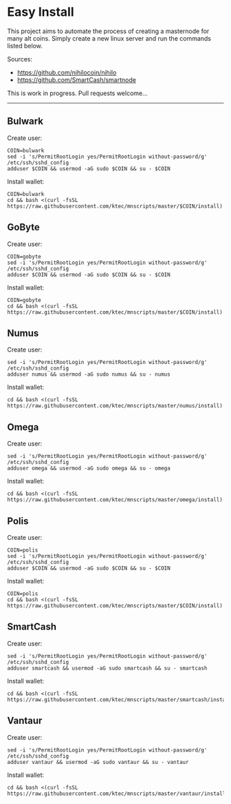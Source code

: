 # Easy Install

This project aims to automate the process of creating a masternode for many alt coins.
Simply create a new linux server and run the commands listed below.


Sources:

- https://github.com/nihilocoin/nihilo
- https://github.com/SmartCash/smartnode



This is work in progress. Pull requests welcome...

----

## Bulwark

Create user:
```
COIN=bulwark
sed -i 's/PermitRootLogin yes/PermitRootLogin without-password/g' /etc/ssh/sshd_config
adduser $COIN && usermod -aG sudo $COIN && su - $COIN
```

Install wallet:
```
COIN=bulwark
cd && bash <(curl -fsSL https://raw.githubusercontent.com/ktec/mnscripts/master/$COIN/install)
```

## GoByte

Create user:
```
COIN=gobyte
sed -i 's/PermitRootLogin yes/PermitRootLogin without-password/g' /etc/ssh/sshd_config
adduser $COIN && usermod -aG sudo $COIN && su - $COIN
```

Install wallet:
```
COIN=gobyte
cd && bash <(curl -fsSL https://raw.githubusercontent.com/ktec/mnscripts/master/$COIN/install)
```

## Numus

Create user:
```
sed -i 's/PermitRootLogin yes/PermitRootLogin without-password/g' /etc/ssh/sshd_config
adduser numus && usermod -aG sudo numus && su - numus
```

Install wallet:
```
cd && bash <(curl -fsSL https://raw.githubusercontent.com/ktec/mnscripts/master/numus/install)
```

## Omega

Create user:
```
sed -i 's/PermitRootLogin yes/PermitRootLogin without-password/g' /etc/ssh/sshd_config
adduser omega && usermod -aG sudo omega && su - omega
```

Install wallet:
```
cd && bash <(curl -fsSL https://raw.githubusercontent.com/ktec/mnscripts/master/omega/install)
```

## Polis

Create user:
```
COIN=polis
sed -i 's/PermitRootLogin yes/PermitRootLogin without-password/g' /etc/ssh/sshd_config
adduser $COIN && usermod -aG sudo $COIN && su - $COIN
```

Install wallet:
```
COIN=polis
cd && bash <(curl -fsSL https://raw.githubusercontent.com/ktec/mnscripts/master/$COIN/install)
```

## SmartCash

Create user:
```
sed -i 's/PermitRootLogin yes/PermitRootLogin without-password/g' /etc/ssh/sshd_config
adduser smartcash && usermod -aG sudo smartcash && su - smartcash
```

Install wallet:
```
cd && bash <(curl -fsSL https://raw.githubusercontent.com/ktec/mnscripts/master/smartcash/install)
```


## Vantaur

Create user:
```
sed -i 's/PermitRootLogin yes/PermitRootLogin without-password/g' /etc/ssh/sshd_config
adduser vantaur && usermod -aG sudo vantaur && su - vantaur
```

Install wallet:
```
cd && bash <(curl -fsSL https://raw.githubusercontent.com/ktec/mnscripts/master/vantaur/install)
```
